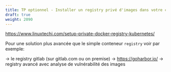 ```yaml
---
title: TP optionnel - Installer un registry privé d'images dans votre cluster 
draft: true
weight: 2090
---
```


https://www.linuxtechi.com/setup-private-docker-registry-kubernetes/

Pour une solution plus avancée que le simple conteneur `registry` voir par exemple:

-> le registry gitlab (sur gitlab.com ou on premise)
-> https://goharbor.io/ -> registry avancé avec analyse de vulnérabilité des images
